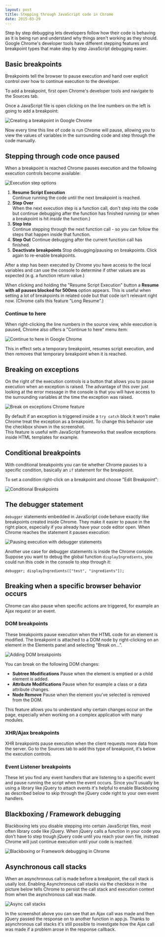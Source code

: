```yaml
---
layout: post
title: Stepping through JavaScript code in Chrome
date: 2015-03-29
---
```


Step by step debugging lets developers follow how their code is behaving as it is being run and understand why things aren't working as they should. Google Chrome's developer tools have different stepping features and breakpoint types that make step by step JavaScript debugging easier.

## Basic breakpoints

Breakpoints tell the browser to pause execution and hand over explicit control over how to continue execution to the developer.

To add a breakpoint, first open Chrome's developer tools and navigate to the Sources tab.

Once a JavaScript file is open clicking on the line numbers on the left is going to add a breakpoint:

![Creating a breakpoint in Google Chrome](/img/blog/stepping-through-js/create-breakpoint.png)

Now every time this line of code is run Chrome will pause, allowing you to view the values of variables in the surrounding code and step through the code manually.

## Stepping through code once paused

When a breakpoint is reached Chrome pauses execution and the following execution controls become available:

![Execution step options](/img/blog/stepping-through-js/execution-controls.png)

1. **Resume Script Execution**  
  Continue running the code until the next breakpoint is reached.
2. **Step Over**  
  When the next execution step is a function call, don't step into the code but continue debugging after the function has finished running (or when a breakpoint is hit *inside* the function.)
3. **Step Into**  
  Continue stepping through the next function call - so you can follow the steps that happen inside that function.
4. **Step Out** 
  Continue debugging after the current function call has finished.
5. **Deactivate breakpoints**
  Stop debugging/pausing on breakpoints. Click again to re-enable breakpoints.

After a step has been executed by Chrome you have access to the local variables and can use the console to determine if other values are as expected (e.g. a function return value.)

When clicking and holding the "Resume Script Execution" button a **Resume with all pauses blocked for 500ms** option appears. This is useful when setting a lot of breakpoints in related code but that code isn't relevant right now. (Chrome calls this feature "Long Resume".)

### Continue to here

When right-clicking the line numbers in the source view, while execution is paused, Chrome also offers a "Continue to here" menu item:

![Continue to here in Google Chrome](/img/blog/stepping-through-js/continue-to-here.png)

This in effect sets a temporary breakpoint, resumes script execution, and then removes that temporary breakpoint when it is reached.

## Breaking on exceptions

On the right of the execution controls is a button that allows you to pause execution when an exception is raised. The advantage of this over just looking at the error message in the console is that you will have access to the surrounding variables at the time the exception was raised.

![Break on exceptions Chrome feature](/img/blog/stepping-through-js/break-on-exceptions.png)

By default if an exception is triggered inside a `try catch` block it won't make Chrome treat the exception as a breakpoint. To change this behavior use the checkbox shown in the screenshot.  
This feature is useful with JavaScript frameworks that swallow exceptions inside HTML templates for example.

## Conditional breakpoints

With conditional breakpoints you can tie whether Chrome pauses to a specific condition, basically an `if` statement for the breakpoint.

To set a condition right-click on a breakpoint and choose "Edit Breakpoint":

![Conditional Breakpoints](/img/blog/stepping-through-js/conditional-breakpoints.png)

## The debugger statement

`debugger` statements embedded in JavaScript code behave exactly like breakpoints created inside Chrome. They make it easier to pause in the right place, especially if you already have your code editor open. When Chrome reaches the statement it pauses execution:

![Pausing execution with debugger statements](/img/blog/stepping-through-js/debugger-statement.png)

Another use case for debugger statements is inside the Chrome console. Suppose you want to debug the global function `displayIngredients`, you could run this code in the console to step through it:

`debugger; displayIngredients(["test", "ingredients"]);`

## Breaking when a specific browser behavior occurs

Chrome can also pause when specific actions are triggered, for example an Ajax request or an event.

### DOM breakpoints

These breakpoints pause execution when the HTML code for an element is modified. The breakpoint is attached to a DOM node by right-clicking on an element in the Elements panel and selecting "Break on...".

![Adding DOM breakpoints](/img/blog/stepping-through-js/dom-breakpoints.png)

You can break on the following DOM changes:

- **Subtree Modifications** Pause when the element is emptied or a child element is added.
- **Attribute Modifications** Pause when for example a class or a data attribute changes.
- **Node Remove** Pause when the element you've selected is removed from the DOM.

This feature allows you to understand why certain changes occur on the page, especially when working on a complex application with many modules.

### XHR/Ajax breakpoints

XHR breakpoints pause execution when the client requests more data from the server. Go to the Sources tab to add this type of breakpoint, it's below the execution controls.

### Event Listener breakpoints

These let you find any event handlers that are listening to a specific event and pause running the script when the event occurs. Since you'll usually be using a library like jQuery to attach events it's helpful to enable Blackboxing as described below to skip through the jQuery code right to your own event handlers.

## Blackboxing / Framework debugging

Blackboxing lets you disable stepping into certain JavaScript files, most often library code like jQuery. When jQuery calls a function in your code you don't have to step trough jQuery code until you reach your own file, instead Chrome will just continue execution until your code is reached.

![Blackboxing or Framework debugging in Chrome](/img/blog/stepping-through-js/blackboxing.png)

## Asynchronous call stacks

When an asynchronous call is made before a breakpoint, the call stack is usally lost. Enabling Asynchronous call stacks via the checkbox in the picture below tells Chrome to persist the call stack and execution context from when the asynchronous call was made.

![Async call stacks](/img/blog/stepping-through-js/asynchronous-call-stack.png)

In the screenshot above you can see that an Ajax call was made and then jQuery passed the response on to another function in app.js. Thanks to asynchronous call stacks it's still possible to investigate how the Ajax call was made if a problem arose in the response callback.

